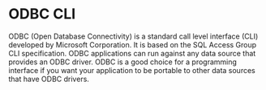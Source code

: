 <!-- loioa3171c5084f210159caebadd9e149481 -->

# ODBC CLI

ODBC \(Open Database Connectivity\) is a standard call level interface \(CLI\) developed by Microsoft Corporation. It is based on the SQL Access Group CLI specification. ODBC applications can run against any data source that provides an ODBC driver. ODBC is a good choice for a programming interface if you want your application to be portable to other data sources that have ODBC drivers.

